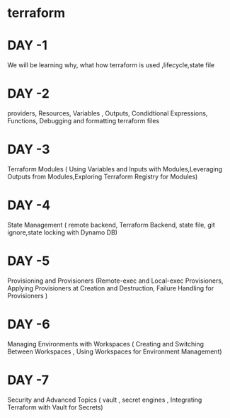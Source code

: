 # terraform

# DAY -1
We will be learning why, what how terraform is used ,lifecycle,state file
# DAY -2 
providers, Resources, Variables , Outputs, Condidtional Expressions, Functions, Debugging and formatting terraform files
# DAY -3 
Terraform Modules ( Using Variables and Inputs with Modules,Leveraging Outputs from Modules,Exploring Terraform Registry for Modules)
# DAY -4 
State Management ( remote backend, Terraform Backend, state file, git ignore,state locking with Dynamo DB)
# DAY -5 
Provisioning and Provisioners (Remote-exec and Local-exec Provisioners, Applying Provisioners at Creation and Destruction, Failure Handling for Provisioners )
# DAY -6 
Managing Environments with Workspaces ( Creating and Switching Between Workspaces , Using Workspaces for Environment Management)
# DAY -7 
Security and Advanced Topics ( vault , secret engines , Integrating Terraform with Vault for Secrets)
